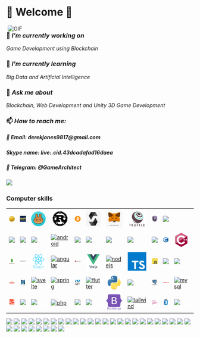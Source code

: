 # 👋 Welcome 👋

<!--
**SoftwareArchitect9817/SoftwareArchitect9817** is a ✨ _special_ ✨ repository because its `README.md` (this file) appears on your GitHub profile.
Here are some ideas to get you started:
- 🔭 I’m currently working on Game Development.
- 🌱 I’m currently learning Big Data.
- 👯 I’m looking to collaborate on ...
- 🤔 I’m looking for help with ...
- 💬 Ask me about Blockchain, Web Development and Unity 3D Game Development.
- 📫 How to reach me: derekjones9817@gmail.com
- 😄 Pronouns: ...
- ⚡ Fun fact: ...
-->


<img align="right" alt="GIF" src="https://github.com/abhisheknaiidu/abhisheknaiidu/blob/master/code.gif?raw=true"
    width="500" />

### 🔭 _I’m currently working on_
_Game Development using Blockchain_
### 🌱 _I’m currently learning_
_Big Data and Artificial Intelligence_
### 💬 _Ask me about_
_Blockchain, Web Development and Unity 3D Game Development_
### 📫 _How to reach me:_
##### 📧 _Email: derekjones9817@gmail.com_
##### _Skype name: live:.cid.43dcadafad16daea_
##### 📶 _Telegram: @GameArchitect_

<p align="left">
    <a href="https://github.com/ryo-ma/github-profile-trophy">
        <img src="https://github-profile-trophy.vercel.app/?username=vecnazmaga" />
    </a>
</p>

<h3 align="left">Computer skills</h3>
<table>
    <tr>
        <td><img src="https://github.com/kroim/profile/blob/master/icons/icon_nft.png?raw=true" width="100"></td>
        <td><img src="https://github.com/kroim/profile/blob/master/icons/icon_defi.png?raw=true" width="100"></td>
        <td><img src="https://github.com/kroim/profile/blob/master/icons/icon_pancake.png?raw=true" width="100"></td>
        <td><a href="https://www.rust-lang.org" target="_blank" rel="noreferrer"> <img
                    src="https://raw.githubusercontent.com/devicons/devicon/master/icons/rust/rust-plain.svg" alt="rust"
                    width="100" /> </a></td>
        <td><img src="https://github.com/kroim/profile/blob/master/icons/icon_bitcoin.png?raw=true" width="100"></td>
        <td><img src="https://github.com/kroim/profile/blob/master/icons/icon_solidity.png?raw=true" width="100"></td>
        <td><img src="https://github.com/kroim/profile/blob/master/icons/icon_metamask.png?raw=true" width="100"></td>
        <td><img src="https://github.com/kroim/profile/blob/master/icons/icon_truffle.png?raw=true" width="100"></td>
        <td><img src="https://github.com/kroim/profile/blob/master/icons/icon_pivx.png?raw=true" width="100"></td>
        <td><img src="https://cdn.iconscout.com/icon/free/png-64/go-76-1175027.png" width="100"></td>
    </tr>
    <tr>
        <td><img src="https://cdn.iconscout.com/icon/free/png-64/github-170-1175028.png" width="100"></td>
        <td><img src="https://cdn.iconscout.com/icon/free/png-128/git-18-1175219.png" width="100"></td>
        <td><img src="https://cdn.iconscout.com/icon/free/png-64/apple-1237-1174963.png" width="100"></td>
        <td><a href="https://developer.android.com" target="_blank" rel="noreferrer"> <img
                    src="https://cdn.iconscout.com/icon/free/png-128/android-245-1175273.png" alt="android"
                    width="100" /> </a></td>
        <td><img src="https://cdn.iconscout.com/icon/free/png-128/xcode-3521822-2945239.png" width="100"></td>
        <td><img src="https://cdn.iconscout.com/icon/free/png-64/swift-18-1174990.png" width="100"></td>
        <td><img src="https://cdn.iconscout.com/icon/free/png-64/ionic-4-1175016.png" width="100"></td>
        <td><img src="https://cdn.iconscout.com/icon/free/png-64/gradle-2-1174969.png" width="100"></td>
        <td><img src="https://cdn.iconscout.com/icon/free/png-64/visualstudio-1-1174964.png" width="100"></td>
        <td><a href="https://www.cprogramming.com/" target="_blank" rel="noreferrer"> <img
                    src="https://raw.githubusercontent.com/devicons/devicon/master/icons/c/c-original.svg" alt="c"
                    width="100" /> </a></td>
        <td><a href="https://www.w3schools.com/cpp/" target="_blank" rel="noreferrer"> <img
                    src="https://raw.githubusercontent.com/devicons/devicon/master/icons/cplusplus/cplusplus-original.svg"
                    alt="cplusplus" width="100" /> </a></td>
        <td><a href="https://www.w3schools.com/cs/" target="_blank" rel="noreferrer"> <img
                    src="https://raw.githubusercontent.com/devicons/devicon/master/icons/csharp/csharp-original.svg"
                    alt="csharp" width="100" /> </a></td>
        <td><a href="https://unity.com/" target="_blank" rel="noreferrer"> <img
                    src="https://www.vectorlogo.zone/logos/unity3d/unity3d-icon.svg" alt="unity" width="100" /> </a>
        </td>
        <td><a href="https://www.qt.io/" target="_blank" rel="noreferrer"> <img
                    src="https://upload.wikimedia.org/wikipedia/commons/0/0b/Qt_logo_2016.svg" alt="qt" width="100" />
            </a></td>
        <td><a href="https://developer.apple.com/library/archive/documentation/Cocoa/Conceptual/ProgrammingWithObjectiveC/Introduction/Introduction.html"
                target="_blank" rel="noreferrer"> <img
                    src="https://www.vectorlogo.zone/logos/apple_objectivec/apple_objectivec-icon.svg" alt="objectivec"
                    width="100" /> </a></td>
        <td><a href="https://firebase.google.com/" target="_blank" rel="noreferrer"> <img
                    src="https://www.vectorlogo.zone/logos/firebase/firebase-icon.svg" alt="firebase" width="100" />
            </a></td>
        <td><a href="https://www.linux.org/" target="_blank" rel="noreferrer"> <img
                    src="https://raw.githubusercontent.com/devicons/devicon/master/icons/linux/linux-original.svg"
                    alt="linux" width="100" /> </a></td>
    </tr>
    <tr>
        <td><a href="https://www.mongodb.com/" target="_blank" rel="noreferrer"> <img
                    src="https://raw.githubusercontent.com/devicons/devicon/master/icons/mongodb/mongodb-original-wordmark.svg"
                    alt="mongodb" width="100" /> </a></td>
        <td><a href="https://expressjs.com" target="_blank" rel="noreferrer"> <img
                    src="https://raw.githubusercontent.com/devicons/devicon/master/icons/express/express-original-wordmark.svg"
                    alt="express" width="100" /> </a></td>
        <td><a href="https://reactjs.org/" target="_blank" rel="noreferrer"> <img
                    src="https://raw.githubusercontent.com/devicons/devicon/master/icons/react/react-original-wordmark.svg"
                    alt="react" width="100" /> </a></td>
        <td><a href="https://angular.io" target="_blank" rel="noreferrer"> <img
                    src="https://angular.io/assets/images/logos/angular/angular.svg" alt="angular" width="100" />
            </a></td>
        <td><a href="https://angular.io" target="_blank" rel="noreferrer"> <img
                    src="https://raw.githubusercontent.com/devicons/devicon/master/icons/angularjs/angularjs-original-wordmark.svg"
                    alt="angularjs" width="100" /> </a></td>
        <td><a href="https://vuejs.org/" target="_blank" rel="noreferrer"> <img
                    src="https://raw.githubusercontent.com/devicons/devicon/master/icons/vuejs/vuejs-original-wordmark.svg"
                    alt="vuejs" width="100" /> </a></td>
        <td><a href="https://nodejs.org" target="_blank" rel="noreferrer"> <img
                    src="https://cdn.iconscout.com/icon/free/png-64/node-js-1174925.png" alt="nodejs" width="100" />
            </a></td>
        <td><a href="https://www.typescriptlang.org/" target="_blank" rel="noreferrer"> <img
                    src="https://raw.githubusercontent.com/devicons/devicon/master/icons/typescript/typescript-original.svg"
                    alt="typescript" width="100" /> </a></td>
        <td><a href="https://developer.mozilla.org/en-US/docs/Web/JavaScript" target="_blank" rel="noreferrer"> <img
                    src="https://raw.githubusercontent.com/devicons/devicon/master/icons/javascript/javascript-original.svg"
                    alt="javascript" width="100" /> </a></td>
        <td><img src="https://cdn.iconscout.com/icon/free/png-64/webpack-1-1174980.png" width="100"></td>
        <td><img src="https://cdn.iconscout.com/icon/free/png-64/asp-3-226071.png" width="100"></td>
        <td><a href="https://www.chartjs.org" target="_blank" rel="noreferrer"> <img
                    src="https://www.chartjs.org/media/logo-title.svg" alt="chartjs" width="100" /> </a></td>
        <td><a href="https://redux.js.org" target="_blank" rel="noreferrer"> <img
                    src="https://raw.githubusercontent.com/devicons/devicon/master/icons/redux/redux-original.svg"
                    alt="redux" width="100" /> </a></td>
    </tr>
    <tr>
        <td><a href="https://emberjs.com/" target="_blank" rel="noreferrer"> <img
                    src="https://raw.githubusercontent.com/devicons/devicon/master/icons/ember/ember-original-wordmark.svg"
                    alt="ember" width="100" /> </a></td>
        <td><a href="https://backbonejs.org" target="_blank" rel="noreferrer"> <img
                    src="https://raw.githubusercontent.com/devicons/devicon/master/icons/backbonejs/backbonejs-original-wordmark.svg"
                    alt="backbonejs" width="100" /> </a></td>
        <td><a href="https://svelte.dev" target="_blank" rel="noreferrer"> <img
                    src="https://upload.wikimedia.org/wikipedia/commons/1/1b/Svelte_Logo.svg" alt="svelte"
                    width="100" />
            </a></td>
        <td><a href="https://spring.io/" target="_blank" rel="noreferrer"> <img
                    src="https://www.vectorlogo.zone/logos/springio/springio-icon.svg" alt="spring" width="100" />
            </a></td>
        <td><a href="https://dotnet.microsoft.com/" target="_blank" rel="noreferrer"> <img
                    src="https://raw.githubusercontent.com/devicons/devicon/master/icons/dot-net/dot-net-original-wordmark.svg"
                    alt="dotnet" width="100" /> </a></td>
        <td><a href="https://flutter.dev" target="_blank" rel="noreferrer"> <img
                    src="https://www.vectorlogo.zone/logos/flutterio/flutterio-icon.svg" alt="flutter" width="100" />
            </a></td>
        <td><a href="https://www.python.org" target="_blank" rel="noreferrer"> <img
                    src="https://raw.githubusercontent.com/devicons/devicon/master/icons/python/python-original.svg"
                    alt="python" width="100" /> </a></td>
        <td><img src="https://cdn.iconscout.com/icon/free/png-64/django-11-1175036.png" width="100"></td>
        <td><a href="https://www.postgresql.org" target="_blank" rel="noreferrer"> <img
                    src="https://raw.githubusercontent.com/devicons/devicon/master/icons/postgresql/postgresql-original-wordmark.svg"
                    alt="postgresql" width="100" /> </a></td>
        <td><a href="https://www.oracle.com/" target="_blank" rel="noreferrer"> <img
                    src="https://raw.githubusercontent.com/devicons/devicon/master/icons/oracle/oracle-original.svg"
                    alt="oracle" width="100" /> </a></td>
        <td><a href="https://www.mysql.com/" target="_blank" rel="noreferrer"> <img
                    src="https://cdn.iconscout.com/icon/free/png-64/mysql-18-1174938.png" alt="mysql" width="100" />
            </a></td>
        <td><a href="https://www.microsoft.com/en-us/sql-server" target="_blank" rel="noreferrer"> <img
                    src="https://www.svgrepo.com/show/303229/microsoft-sql-server-logo.svg" alt="mssql" width="100" />
            </a></td>
        <td><a href="https://mariadb.org/" target="_blank" rel="noreferrer"> <img
                    src="https://www.vectorlogo.zone/logos/mariadb/mariadb-icon.svg" alt="mariadb" width="100" />
            </a></td>
        <td><a href="https://nestjs.com/" target="_blank" rel="noreferrer"> <img
                    src="https://raw.githubusercontent.com/devicons/devicon/master/icons/nestjs/nestjs-plain.svg"
                    alt="nestjs" width="100" /> </a></td>
    </tr>
    <tr>
        <td><a href="https://laravel.com/" target="_blank" rel="noreferrer"> <img
                    src="https://raw.githubusercontent.com/devicons/devicon/master/icons/laravel/laravel-plain-wordmark.svg"
                    alt="laravel" width="100" /> </a></td>
        <td><img src="https://cdn.iconscout.com/icon/free/png-64/wordpress-2752021-2284838.png" width="100"></td>
        <td><img src="https://cdn.iconscout.com/icon/free/png-128/codeigniter-5-1175246.png" width="100"></td>
        <td><a href="https://www.php.net" target="_blank" rel="noreferrer"> <img
                    src="https://cdn.iconscout.com/icon/free/png-128/php-99-1175127.png" alt="php" width="100" /> </a>
        </td>
        <td><img src="https://cdn.iconscout.com/icon/free/png-64/cakephp-3-1175050.png" width="100"></td>
        <td><img src="https://cdn.iconscout.com/icon/free/png-128/jquery-7-1175152.png" width="100"></td>
        <td><a href="https://getbootstrap.com" target="_blank" rel="noreferrer"> <img
                    src="https://raw.githubusercontent.com/devicons/devicon/master/icons/bootstrap/bootstrap-plain-wordmark.svg"
                    alt="bootstrap" width="100" /> </a></td>
        <td><a href="https://tailwindcss.com/" target="_blank" rel="noreferrer"> <img
                    src="https://www.vectorlogo.zone/logos/tailwindcss/tailwindcss-icon.svg" alt="tailwind"
                    width="100" />
            </a></td>
        <td><a href="https://sass-lang.com" target="_blank" rel="noreferrer"> <img
                    src="https://raw.githubusercontent.com/devicons/devicon/master/icons/sass/sass-original.svg"
                    alt="sass" width="100" /> </a></td>
        <td><a href="https://www.w3schools.com/css/" target="_blank" rel="noreferrer"> <img
                    src="https://raw.githubusercontent.com/devicons/devicon/master/icons/css3/css3-original-wordmark.svg"
                    alt="css3" width="100" /> </a></td>
        <td><img src="https://cdn.iconscout.com/icon/free/png-128/html5-40-1175193.png" width="100"></td>
        <td><a href="https://www.java.com" target="_blank" rel="noreferrer"> <img
                    src="https://raw.githubusercontent.com/devicons/devicon/master/icons/java/java-original.svg"
                    alt="java" width="100" /> </a></td>
        <td><a href="https://unrealengine.com/" target="_blank" rel="noreferrer"> <img
                    src="https://raw.githubusercontent.com/kenangundogan/fontisto/036b7eca71aab1bef8e6a0518f7329f13ed62f6b/icons/svg/brand/unreal-engine.svg"
                    alt="unreal" width="100" /> </a></td>
    </tr>
</table>


![](https://img.shields.io/badge/Network-Ethereum-informational?style=flat&logo=ethereum&logoColor=white&color=3bac3a)
![](https://img.shields.io/badge/Network-BitCoin-informational?style=flat&logo=bitcoin&logoColor=white&color=3bac3a)
![](https://img.shields.io/badge/Language-Solidity-informational?style=flat&logo=solidity&logoColor=white&color=3bac3a)
![](https://img.shields.io/badge/Token-ERC1155-informational?style=flat&logo=erc1155&logoColor=white&color=3bac3a)
![](https://img.shields.io/badge/Token-ERC721-informational?style=flat&logo=erc721&logoColor=white&color=3bac3a)
![](https://img.shields.io/badge/Token-ERC20-informational?style=flat&logo=erc20&logoColor=white&color=3bac3a)
![](https://img.shields.io/badge/Framework-React-informational?style=flat&logo=react&logoColor=white&color=3bac3a)
![](https://img.shields.io/badge/Framework-Angular-informational?style=flat&logo=angular&logoColor=white&color=3bac3a)
![](https://img.shields.io/badge/Framework-Vue-informational?style=flat&logo=vue.js&logoColor=white&color=3bac3a)
![](https://img.shields.io/badge/Framework-React_Native-informational?style=flat&logo=react&logoColor=white&color=3bac3a)
![](https://img.shields.io/badge/Framework-Laravel-informational?style=flat&logo=laravel&logoColor=white&color=3bac3a)
![](https://img.shields.io/badge/Framework-Ruby_On_Rails-informational?style=flat&logo=ruby&logoColor=white&color=3bac3a)
![](https://img.shields.io/badge/Framework-Electron-informational?style=flat&logo=electron&logoColor=white&color=3bac3a)
![](https://img.shields.io/badge/Framework-Ionic-informational?style=flat&logo=ionic&logoColor=white&color=3bac3a)
![](https://img.shields.io/badge/Framework-Quasar-informational?style=flat&logo=quasar&logoColor=white&color=3bac3a)
![](https://img.shields.io/badge/Framework-Native_Script-informational?style=flat&logo=nativescript&logoColor=white&color=3bac3a)
![](https://img.shields.io/badge/Language-JavaScript-informational?style=flat&logo=javascript&logoColor=white&color=3bac3a)
![](https://img.shields.io/badge/Language-TypeScript-informational?style=flat&logo=typescript&logoColor=white&color=3bac3a)
![](https://img.shields.io/badge/Language-Python-informational?style=flat&logo=python&logoColor=white&color=3bac3a)
![](https://img.shields.io/badge/Language-PHP-informational?style=flat&logo=php&logoColor=white&color=3bac3a)
![](https://img.shields.io/badge/Language-Go-informational?style=flat&logo=go&logoColor=white&color=3bac3a)
![](https://img.shields.io/badge/CI/CD-Github_Action-informational?style=flat&logo=github&logoColor=white&color=3bac3a)
![](https://img.shields.io/badge/CI/CD-Jenkins-informational?style=flat&logo=jenkins&logoColor=white&color=3bac3a)
![](https://img.shields.io/badge/CI/CD-Circle_CI-informational?style=flat&logo=circleci&logoColor=white&color=3bac3a)
![](https://img.shields.io/badge/Database-MongoDB-informational?style=flat&logo=mongodb&logoColor=white&color=3bac3a)
![](https://img.shields.io/badge/Database-PostgreSQL-informational?style=flat&logo=postgresql&logoColor=white&color=3bac3a)
![](https://img.shields.io/badge/Database-MySQL-informational?style=flat&logo=mysql&logoColor=white&color=3bac3a)
![](https://img.shields.io/badge/Database-Sqlite-informational?style=flat&logo=sqlite&logoColor=white&color=3bac3a)
![](https://img.shields.io/badge/OS-MacOS-informational?style=flat&logo=apple&logoColor=white&color=3bac3a)
![](https://img.shields.io/badge/Shell-Bash-informational?style=flat&logo=gnu-bash&logoColor=white&color=3bac3a)
![](https://img.shields.io/badge/Tools-Docker-informational?style=flat&logo=docker&logoColor=white&color=3bac3a)
![](https://img.shields.io/badge/Cloud-Digital_Ocean-informational?style=flat&logo=digitalocean&logoColor=white&color=3bac3a)
![](https://img.shields.io/badge/Cloud-AWS-informational?style=flat&logo=Amazon&logoColor=white&color=3bac3a)
